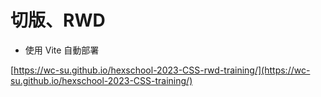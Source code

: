 # 切版、RWD
- 使用 Vite 自動部署

[https://wc-su.github.io/hexschool-2023-CSS-rwd-training/](https://wc-su.github.io/hexschool-2023-CSS-training/)

